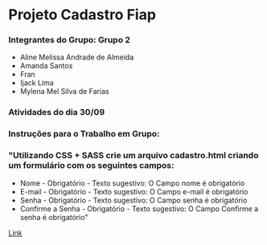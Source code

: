 # Projeto Cadastro Fiap

### Integrantes do Grupo: Grupo 2
- Aline Melissa Andrade de Almeida
- Amanda Santos
- Fran
- Ijack Lima
- Mylena Mel Silva de Farias


### Atividades do dia 30/09

### Instruções para o Trabalho em Grupo: 

### "Utilizando CSS + SASS crie um arquivo cadastro.html criando um formulário com os seguintes campos:

- Nome - Obrigatório - Texto sugestivo: O Campo nome é obrigatório
- E-mail - Obrigatório - Texto sugestivo: O Campo e-mail é obrigatório
- Senha - Obrigatório - Texto sugestivo: O Campo senha é obrigatório
- Confirme a Senha - Obrigatório - Texto sugestivo: O Campo Confirme a senha é obrigatório"


[Link](https://mylenamelsilva.github.io/projeto-cadastro-fiap/)
